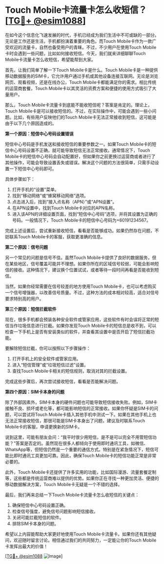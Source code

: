 # Touch Mobile卡流量卡怎么收短信？[[TG💪+ @esim1088](https://t.me/s/esim1088)]

在如今这个信息化飞速发展的时代，手机已经成为我们生活中不可或缺的一部分。无论是工作还是生活，手机都扮演着重要的角色。而Touch Mobile卡作为一款广受欢迎的流量卡，自然也备受用户的青睐。不过，不少用户在使用Touch Mobile卡时会遇到一些问题，比如如何接收短信。今天，我们就来详细聊聊Touch Mobile卡流量卡怎么收短信，希望能帮到大家。

首先，让我们简单了解一下Touch Mobile卡是什么。Touch Mobile卡是一种提供移动数据服务的SIM卡，它允许用户通过手机或其他设备连接互联网。无论是浏览网页、观看视频，还是在线办公，Touch Mobile卡都能满足你的需求。相比传统的运营商套餐，Touch Mobile卡以其灵活的资费方案和便捷的使用方式吸引了大量用户。

那么，Touch Mobile卡流量卡到底能不能收短信呢？答案是肯定的。理论上，Touch Mobile卡是可以接收短信的。不过，在实际操作中，可能会遇到一些小问题。比如，有些用户反映他们的Touch Mobile卡无法正常接收到短信，这可能是由于以下几个原因造成的。

**第一个原因：短信中心号码设置错误**

短信中心号码是手机发送和接收短信的重要参数之一。如果Touch Mobile卡的短信中心号码设置不正确，就可能导致短信无法正常接收。通常情况下，Touch Mobile卡的短信中心号码会自动配置好，但如果你之前更换过运营商或者进行了其他操作，可能会导致设置丢失或错误。解决这个问题的方法很简单，只需手动设置一下短信中心号码即可。

具体步骤如下：

1. 打开手机的“设置”菜单。
2. 找到“移动网络”或“蜂窝移动网络”选项。
3. 点击进入后，找到“接入点名称（APN）”或“APN设置”。
4. 在APN设置中，找到Touch Mobile卡对应的APN名称。
5. 进入该APN的详细设置页面，找到“短信中心号码”选项，并将其设置为正确的号码。一般情况下，Touch Mobile卡的短信中心号码为+60191234567。

完成上述设置后，尝试重新接收短信，看看是否能够成功。如果仍然存在问题，不妨联系Touch Mobile卡的客服，获取更准确的信息。

**第二个原因：信号问题**

另一个常见的问题是信号不佳。虽然Touch Mobile卡提供了良好的数据服务，但在某些地区，信号覆盖可能并不理想。如果你所在的区域信号较弱，可能会影响短信的接收。这种情况下，建议换个位置试试，或者等待一段时间再看是否能收到短信。

当然，如果你经常需要在信号较差的地方使用Touch Mobile卡，也可以考虑购买一个信号增强器，以改善信号质量。不过，这种方法的成本相对较高，适合对信号要求特别高的用户。

**第三个原因：短信拦截软件**

现在，很多手机都会预装各种安全软件或管家应用，这些软件有时会误将正常的短信当作垃圾信息进行拦截。如果你发现Touch Mobile卡的短信总是收不到，可以检查一下手机上是否有安装类似的软件，并查看其设置中是否开启了短信拦截功能。

要解除短信拦截，你可以按照以下步骤操作：

1. 打开手机上的安全软件或管家应用。
2. 进入“短信管理”或“垃圾短信过滤”设置。
3. 查找Touch Mobile卡相关的短信规则，取消对其的拦截设置。

完成这些步骤后，再次尝试接收短信，看看是否能解决问题。

**第四个原因：SIM卡本身的问题**

除了外部因素外，SIM卡本身的硬件问题也可能导致短信接收失败。例如，SIM卡接触不良、损坏或老化等，都可能影响短信的正常接收。如果你怀疑是SIM卡的问题，可以尝试将Touch Mobile卡插入其他手机中测试一下。如果在其他手机上也无法正常接收短信，那很可能是SIM卡本身出了问题，建议及时联系Touch Mobile卡的客服，申请更换新的SIM卡。

说到这里，可能有朋友会问：“我平时很少用短信，是不是可以完全不用管短信功能？”答案是否定的。虽然现在很多人都倾向于使用即时通讯工具，如微信、WhatsApp等，但短信仍然是一个重要的通信方式。特别是在紧急情况下，短信可能比即时通讯工具更加可靠。因此，确保Touch Mobile卡的短信功能正常是非常必要的。

此外，Touch Mobile卡还提供了许多实用的功能，比如国际漫游、流量套餐定制等，这些都是传统运营商难以提供的优势。如果你正在寻找一种更加灵活、便捷的移动数据解决方案，Touch Mobile卡无疑是一个不错的选择。

最后，我们再来总结一下Touch Mobile卡流量卡怎么收短信的关键点：

1. 确保短信中心号码设置正确。
2. 检查信号强度，避免信号问题影响短信接收。
3. 关闭可能拦截短信的软件。
4. 排除SIM卡本身的问题。

希望以上内容能帮助大家更好地使用Touch Mobile卡流量卡。如果你还有其他疑问，欢迎随时留言讨论。相信通过我们的共同努力，一定能让你的Touch Mobile卡发挥出最大的价值！

[[TG💪+ @esim1088](https://t.me/s/esim1088) ![Image](https://i.postimg.cc/4NQfJmqS/Snipaste-2025-05-13-00-14-12.png)]